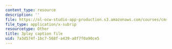 ```yaml
---
content_type: resource
description: ''
file: https://ol-ocw-studio-app-production.s3.amazonaws.com/courses/cms-608-game-design-spring-2014/7a3d574f1bc7568fa439a8f7f0a90ce5_1506656.vtt
file_type: application/x-subrip
resourcetype: Other
title: 3play caption file
uid: 7a3d574f-1bc7-568f-a439-a8f7f0a90ce5
---
```

